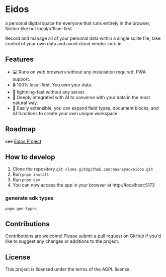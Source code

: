 # Eidos

a personal digital space for everyone that runs entirely in the browser, Notion-like but local/offline-first

Record and manage all of your personal data within a single sqlite file, take control of your own data and avoid cloud vendor lock-in.

## Features

- 💻 Runs on web browsers without any installation required. PWA support.
- 🔒 100% local-first, You own your data.
- 🚀 lightning-fast without any server.
- 🤖 Deeply integrated with AI to converse with your data in the most natural way.
- 🚀 Easily extensible, you can expand field types, document blocks, and AI functions to create your own unique workspace.

## Roadmap

see [Eidos Project](https://github.com/users/mayneyao/projects/5)

## How to develop

1. Clone the repository `git clone git@github.com:mayneyao/eidos.git`
2. Run `pnpm install`
3. Run `pnpm dev`
4. You can now access the app in your browser at http://localhost:5173

### generate sdk types

```shell
pnpm gen-types
```

## Contributions

Contributions are welcome! Please submit a pull request on GitHub if you'd like to suggest any changes or additions to the project.

## License

This project is licensed under the terms of the AGPL license.
